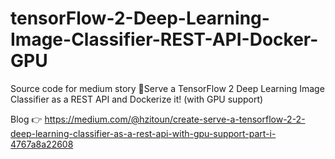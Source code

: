 # tensorFlow-2-Deep-Learning-Image-Classifier-REST-API-Docker-GPU
Source code for medium story 🚀Serve a TensorFlow 2 Deep Learning Image Classifier as a REST API and Dockerize it! (with GPU support)

Blog 👉 https://medium.com/@hzitoun/create-serve-a-tensorflow-2-2-deep-learning-classifier-as-a-rest-api-with-gpu-support-part-i-4767a8a22608
